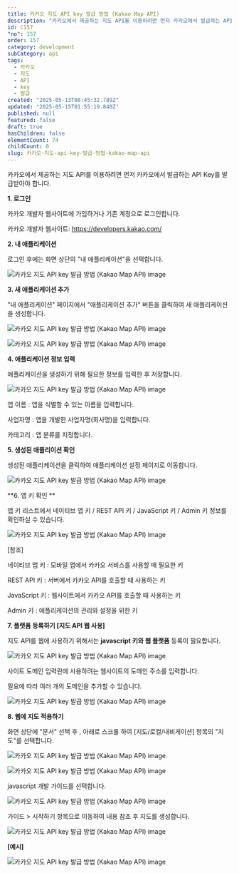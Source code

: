 ```yaml
---
title: 카카오 지도 API key 발급 방법 (Kakao Map API)
description: "카카오에서 제공하는 지도 API를 이용하려면 먼저 카카오에서 발급하는 API Key를 발급받아야 합니다. 1. 로그인 카카오 개발자 웹사이트에 가입하거나 기존 계정으로 로그인합니다. 카카오 개발자 웹사이트: <u>https://developers. kakao. com/</u> 2."
id: C157
"no": 157
order: 157
category: development
subCategory: api
tags:
  - 카카오
  - 지도
  - API
  - key
  - 발급
created: "2025-05-13T08:45:32.789Z"
updated: "2025-05-15T01:55:19.840Z"
published: null
featured: false
draft: true
hasChildren: false
elementCount: 74
childCount: 0
slug: 카카오-지도-api-key-발급-방법-kakao-map-api
---
```


카카오에서 제공하는 지도 API를 이용하려면 먼저 카카오에서 발급하는 API Key를 발급받아야 합니다. 



**1. 로그인**

카카오 개발자 웹사이트에 가입하거나 기존 계정으로 로그인합니다.

카카오 개발자 웹사이트: [<u>https://developers.kakao.com/</u>](https://developers.kakao.com/)



**2. 내 애플리케이션**

로그인 후에는 화면 상단의 "내 애플리케이션"을 선택합니다.

![카카오 지도 API key 발급 방법 (Kakao Map API) image](https://image.lemoncloud.io/42b05e72-f7c6-426f-8f25-bf401f45235e)



**3. 새 애플리케이션 추가**

"내 애플리케이션" 페이지에서 "애플리케이션 추가" 버튼을 클릭하여 새 애플리케이션을 생성합니다.

![카카오 지도 API key 발급 방법 (Kakao Map API) image](https://image.lemoncloud.io/42705f6a-9551-4d32-900f-3bbc918ba81c)

![카카오 지도 API key 발급 방법 (Kakao Map API) image](https://image.lemoncloud.io/3d989360-c10a-47fe-8e1a-bb1d99b6fc97)



**4. 애플리케이션 정보 입력**

애플리케이션을 생성하기 위해 필요한 정보를 입력한 후 저장합니다.

![카카오 지도 API key 발급 방법 (Kakao Map API) image](https://image.lemoncloud.io/012628ea-5fc1-4c2f-b1a6-b34fdb75797e)

앱 이름 : 앱을 식별할 수 있는 이름을 입력합니다. 

사업자명 : 앱을 개발한 사업자명(회사명)을 입력합니다.

카테고리 : 앱 분류를 지정합니다.



**5. 생성된 애플리이션 확인**

생성된 애플리케이션을 클릭하여 애플리케이션 설정 페이지로 이동합니다.

![카카오 지도 API key 발급 방법 (Kakao Map API) image](https://image.lemoncloud.io/0b982b8a-57f7-474e-9b33-84ec1ff80a9a)



**6. 앱 키 확인 **

앱 키 리스트에서 네이티브 앱 키 / REST API 키 / JavaScript 키 / Admin 키 정보를 확인하실 수 있습니다. 

![카카오 지도 API key 발급 방법 (Kakao Map API) image](https://image.lemoncloud.io/c43bec7a-1ed0-421c-869c-624c48731f24)

[참조]

네이티브 앱 키 : 모바일 앱에서 카카오 서비스를 사용할 때 필요한 키

REST API 키 : 서버에서 카카오 API를 호출할 때 사용하는 키

JavaScript 키 : 웹사이트에서 카카오 API를 호출할 때 사용하는 키

Admin 키 : 애플리케이션의 관리와 설정을 위한 키



**7. 플랫폼 등록하기 [지도 API 웹 사용]**

지도 API를 웹에 사용하기 위해서는 **javascript 키와 웹 플랫폼** 등록이 필요합니다.

![카카오 지도 API key 발급 방법 (Kakao Map API) image](https://image.lemoncloud.io/69ed1743-0446-4ffa-bf7d-9e660847a27f)



사이트 도메인 입력란에 사용하려는 웹사이트의 도메인 주소를 입력합니다.

필요에 따라 여러 개의 도메인을 추가할 수 있습니다. 

![카카오 지도 API key 발급 방법 (Kakao Map API) image](https://image.lemoncloud.io/fa917140-cb48-4864-bcc5-57a24535b469)



**8. 웹에 지도 적용하기** 

화면 상단에 "문서" 선택 후 , 아래로 스크롤 하여 [지도/로컬/내비게이션] 항목의 "지도"를 선택합니다.

![카카오 지도 API key 발급 방법 (Kakao Map API) image](https://image.lemoncloud.io/4e0465f1-b7f8-435b-9bc6-410934abf938)

![카카오 지도 API key 발급 방법 (Kakao Map API) image](https://image.lemoncloud.io/f6a5ea83-0f2b-41d8-a696-a59036edfe62)



javascript 개발 가이드를 선택합니다.

![카카오 지도 API key 발급 방법 (Kakao Map API) image](https://image.lemoncloud.io/f7f16bba-3d75-4850-85a5-f3dc94971645)



가이드 > 시작하기 항목으로 이동하여 내용 참조 후 지도를 생성합니다.

![카카오 지도 API key 발급 방법 (Kakao Map API) image](https://image.lemoncloud.io/ce09640f-341b-4998-be79-16b365b779b5)



**[예시]**

![카카오 지도 API key 발급 방법 (Kakao Map API) image](https://image.lemoncloud.io/fa54a90b-7581-45dc-a806-627b39745c67)
